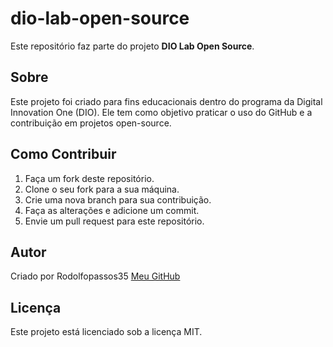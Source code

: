 # dio-lab-open-source

Este repositório faz parte do projeto **DIO Lab Open Source**.

## Sobre

Este projeto foi criado para fins educacionais dentro do programa da Digital Innovation One (DIO). Ele tem como objetivo praticar o uso do GitHub e a contribuição em projetos open-source.

## Como Contribuir

1. Faça um fork deste repositório.
2. Clone o seu fork para a sua máquina.
3. Crie uma nova branch para sua contribuição.
4. Faça as alterações e adicione um commit.
5. Envie um pull request para este repositório.

## Autor

Criado por Rodolfopassos35 [Meu GitHub](https://github.com/rodolfopassos35)

## Licença

Este projeto está licenciado sob a licença MIT.

